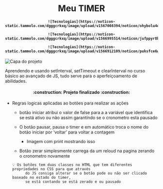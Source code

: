 <h1 align="center"> Meu TIMER </h1>
<h4 align="center"> 
    
    ![Tecnologias](https://noticon-static.tammolo.com/dgggcrkxq/image/upload/v1567008394/noticon/ohybolu4ensol1gzqas1.png)
    
    ![Tecnologias](https://noticon-static.tammolo.com/dgggcrkxq/image/upload/v1566995514/noticon/jufppyr8htislboas4ve.png)
    
    ![Tecnologias](https://noticon-static.tammolo.com/dgggcrkxq/image/upload/v1566912109/noticon/puksfce6wca36hes1vom.png)
</h4>


![Capa do projeto](https://github.com/MarckusP/Timer/assets/111365757/c058eb19-ae02-4777-add5-38aaed6c59ba)


Aprendendo e usando setInterval, setTimeout e clearInterval no curso básico ao avançado de JS, tudo serve para o aperfeiçoamento de abilidades.

<h4 align="center"> 
    :construction:  Projeto finalizado  :construction:
</h4>


- Regras logicas aplicadas ao botões para realizar as ações
  
    - botão iniciar atribui o valor de false para a a variável que identifica se está ativo ou não assim garantindo se o cronometro esta pausado
      
    - O botão pausar, pausa o timer e em automático troca o nome do botão iniciar por ‘voltar’ para voltar a contagem
        - Imagem com print mostrando isso
          
    - Botão zerar simplesmente carrega da um reloud na pagina zerando o cronometro novamente
    
    <aside>
    

      💡 Os botões tem duas classes no HTML que tem diferentes propriedades no CSS para que através
            do JS consiga alterar se o botão pode ou não ser clicado baseado no estado do timer,
            se está contando se está zerado e ou pausado
    
    </aside>
